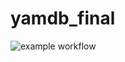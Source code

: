 # yamdb_final
![example workflow](https://github.com/apolwow/yamdb_final/actions/workflows/yamdb_workflow.yml/badge.svg)
